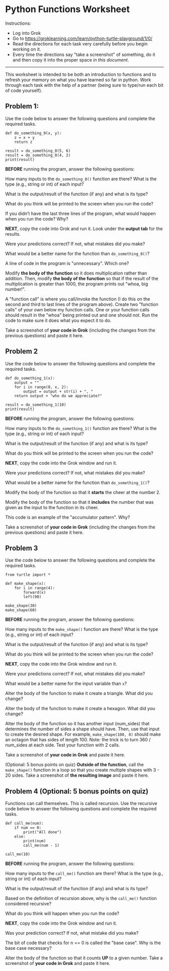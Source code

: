 # Python Functions Worksheet

Instructions:
- Log into Grok
- Go to https://groklearning.com/learn/python-turtle-playground/1/0/
- Read the directions for each task very carefully before you begin working on it.
- Every time the directions say "take a screenshot" of something, do it and then copy it into the proper space _in this document_.

---

This worksheet is intended to be both an introduction to functions and to refresh your memory on what you have learned so far in python. Work through each task with the help of a partner (being sure to type/run each bit of code yourself).

## Problem 1:

Use the code below to answer the following questions and complete the required tasks.

```
def do_something_0(x, y):
    z = x + y
    return z

result = do_something_0(5, 6)
result = do_something_0(4, 2)
print(result)
```

**BEFORE** running the program, answer the following questions:

How many inputs to the `do_something_0()` function are there? What is the type (e.g., string or int) of each input?

>

What is the output/result of the function (if any) and what is its type?

>

What do you think will be printed to the screen when you run the code?

>

If you didn’t have the last three lines of the program, what would happen when you run the code? Why?

>

**NEXT**, copy the code into Grok and run it. Look under the **output tab** for the results. 

Were your predictions correct? If not, what mistakes did you make?

>

What would be a better name for the function than `do_something_0()`?

>

A line of code in the program is "unnecessary". Which one?

>

Modify **the body of the function** so it does multiplication rather than addition. Then, modify **the body of the function** so that if the result of the multiplication is greater than 1000, the program prints out "whoa, big number!".

A "function call" is where you call/invoke the function (I do this on the second and third to last lines of the program above). Create two "function calls" of your own below my function calls. One or your function calls should result in the "whoa" being printed out and one should not. Run the code to make sure it does what you expect it to do.

Take a screenshot of **your code in Grok** (including the changes from the previous questions) and paste it here.

## Problem 2

Use the code below to answer the following questions and complete the required tasks.

```
def do_something_1(x):
    output = ""
    for i in range(0, x, 2):
        output = output + str(i) + ", "
    return output + "who do we appreciate?"

result = do_something_1(10)
print(result)
```

**BEFORE** running the program, answer the following questions:

How many inputs to the `do_something_1()` function are there? What is the type (e.g., string or int) of each input?

>

What is the output/result of the function (if any) and what is its type?

>

What do you think will be printed to the screen when you run the code?

>

**NEXT**, copy the code into the Grok window and run it.

Were your predictions correct? If not, what mistakes did you make?

>

What would be a better name for the function than `do_something_1()`?

>

Modify the body of the function so that it **starts** the cheer at the number 2.

Modify the body of the function so that it **includes** the number that was given as the input to the function in its cheer.

This code is an example of the "accumulator pattern". Why?

>

Take a screenshot of **your code in Grok** (including the changes from the previous questions) and paste it here.

## Problem 3

Use the code below to answer the following questions and complete the required tasks.

```
from turtle import *

def make_shape(x):
    for i in range(4):
        forward(x)
        left(90)

make_shape(30)
make_shape(60)
```

**BEFORE** running the program, answer the following questions:

How many inputs to the `make_shape()` function are there? What is the type (e.g., string or int) of each input?

>

What is the output/result of the function (if any) and what is its type?

>

What do you think will be printed to the screen when you run the code?

>

**NEXT**, copy the code into the Grok window and run it.

Were your predictions correct? If not, what mistakes did you make?

>

What would be a better name for the input variable than `x`?

>

Alter the body of the function to make it create a triangle. What did you change?

>

Alter the body of the function to make it create a hexagon. What did you change?

>

Alter the body of the function so it has another input (num_sides) that determines the number of sides a shape should have. Then, use that input to create the desired shape. For example, `make_shape(100, 8)` should make an octagon that has sides of length 100. Note: the trick is to turn 360 / num_sides at each side. Test your function with 2 calls.

Take a screenshot of **your code in Grok** and paste it here.

(Optional: 5 bonus points on quiz) **Outside of the function**, call the `make_shape()` function in a loop so that you create multiple shapes with 3 - 20 sides. Take a screenshot of **the resulting image** and paste it here.

## Problem 4 (Optional: 5 bonus points on quiz)

Functions can call themselves. This is called recursion. Use the recursive code below to answer the following questions and complete the required tasks.

```
def call_me(num):
    if num == 0:
        print("All done")
    else:
        print(num)
        call_me(num - 1)

call_me(10)
```

**BEFORE** running the program, answer the following questions:

How many inputs to the `call_me()` function are there? What is the type (e.g., string or int) of each input?

>

What is the output/result of the function (if any) and what is its type?

>

Based on the definition of recursion above, why is the `call_me()` function considered recursive?

>

What do you think will happen when you run the code?

>

**NEXT**, copy the code into the Grok window and run it.

Was your prediction correct? If not, what mistake did you make?

>

The bit of code that checks for n == 0 is called the "base case". Why is the base case necessary?

>

Alter the body of the function so that it counts **UP** to a given number. Take a screenshot of **your code in Grok** and paste it here.
